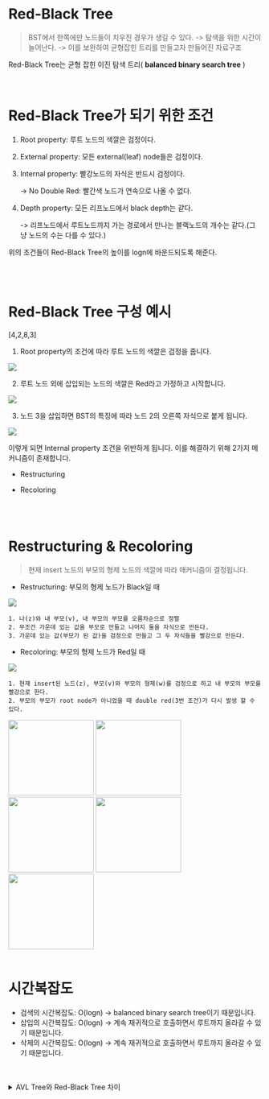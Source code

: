 # Red-Black Tree
> BST에서 한쪽에만 노드들이 치우친 경우가 생길 수 있다. -> 탐색을 위한 시간이 늘어난다. -> 이를 보완하여 균형잡힌 트리를 만들고자 만들어진 자료구조

Red-Black Tree는 균형 잡힌 이진 탐색 트리( __balanced binary search tree__ )



<br>

# Red-Black Tree가 되기 위한 조건

1. Root property: 루트 노드의 색깔은 검정이다.

2. External property: 모든 external(leaf) node들은 검정이다.

3. Internal property: 빨강노드의 자식은 반드시 검정이다. 

    -> No Double Red: 빨간색 노드가 연속으로 나올 수 없다.

4. Depth property: 모든 리프노드에서 black depth는 같다.

     -> 리프노드에서 루트노드까지 가는 경로에서 만나는 블랙노드의 개수는 같다.(그냥 노드의 수는 다를 수 있다.)

위의 조건들이 Red-Black Tree의 높이를 logn에 바운드되도록 해준다.

<br>
<br>

<!-- 
<details>
<summary></summary>

</details> -->

# Red-Black Tree 구성 예시
[4,2,8,3]

1. Root property의 조건에 따라 루트 노드의 색깔은 검정을 줍니다.

![](../../DataStructure/img/RBTree/rootNode1.png)

2. 루트 노드 외에 삽입되는 노드의 색깔은 Red라고 가정하고 시작합니다.

![](../../DataStructure/img/RBTree/RBTree1.png)

3. 노드 3을 삽입하면 BST의 특징에 따라 노드 2의 오른쪽 자식으로 붙게 됩니다.

![](../../DataStructure/img/RBTree/RBTree2.png)

이렇게 되면 Internal property 조건을 위반하게 됩니다. 이를 해결하기 위해 2가지 메커니즘이 존재합니다.

- Restructuring

- Recoloring

<br>

<br>

# Restructuring & Recoloring
> 현재 insert 노드의 부모의 형제 노드의 색깔에 따라 매커니즘이 결정됩니다.

- Restructuring: 부모의 형제 노드가 Black일 때

![](../../DataStructure/img/RBTree/restructingAndRecoloring.png)

```
1. 나(z)와 내 부모(v), 내 부모의 부모를 오름차순으로 정렬
2. 무조건 가운데 있는 값을 부모로 만들고 나머지 둘을 자식으로 만든다.
3. 가운데 있는 값(부모가 된 값)을 검정으로 만들고 그 두 자식들을 빨강으로 만든다.
```


- Recoloring: 부모의 형제 노드가 Red일 때

![](../../DataStructure/img/RBTree/recoloring.png)

```
1. 현재 insert된 노드(z), 부모(v)와 부모의 형제(w)를 검정으로 하고 내 부모의 부모를 빨강으로 한다.
2. 부모의 부모가 root node가 아니었을 때 double red(3번 조건)가 다시 발생 할 수 있다.
```

<img src="../../DataStructure/img/RBTree/restructuring.png" height="150" width="170">
<img src = "../../DataStructure/img/RBTree/restructuring2.png" height="150" width="170">
<img src="../../DataStructure/img/RBTree/restructuring3.png" height="150" width="170">
<img src = "../../DataStructure/img/RBTree/restructuring4.png" height="150" width="170">
<img src = "../../DataStructure/img/RBTree/restructuring5.png" height="150" width="170">

<br>
<br>

# 시간복잡도

- 검색의 시간복잡도: O(logn) -> balanced binary search tree이기 때문입니다.
- 삽입의 시간복잡도: O(logn) -> 계속 재귀적으로 호출하면서 루트까지 올라갈 수 있기 때문입니다.
- 삭제의 시간복잡도: O(logn) -> 계속 재귀적으로 호출하면서 루트까지 올라갈 수 있기 때문입니다.

<br>
<br>


<details>
<summary>AVL Tree와 Red-Black Tree 차이</summary>

- AVL Tree가 Red Black Tree보다 빠른 Search를 제공합니다.
    - AVL Tree가 더 엄격한 Balanced를 유지하고 있기 때문입니다.

- Red Black Tree은 AVL Tree보다 빠른 삽입과 제거를 제공합니다.
    - AVL Tree보다 Balanced를 느슨하게 유지하고 있기 때문입니다.

- Red Black Tree는 AVL Tree보다 색깔을 저장하기 위해 더 많은 Space Complexity가 필요합니다.

- Red Black Trees는 대부분의 언어의 map, multimap, multiset에서 사용하고 있습니다.

- AVL tree는 조회에 속도가 중요한 Database에서 사용하고 있습니다.
</details>











